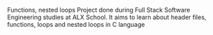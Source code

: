 Functions, nested loops
Project done during Full Stack Software Engineering studies at ALX School. It aims to learn about header files, functions, loops and nested loops in C language
